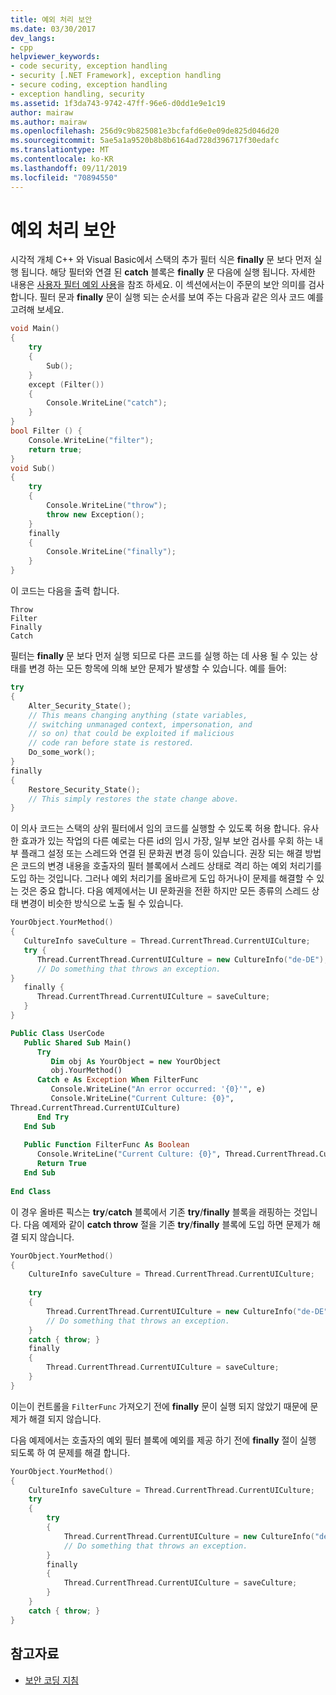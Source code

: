 ```yaml
---
title: 예외 처리 보안
ms.date: 03/30/2017
dev_langs:
- cpp
helpviewer_keywords:
- code security, exception handling
- security [.NET Framework], exception handling
- secure coding, exception handling
- exception handling, security
ms.assetid: 1f3da743-9742-47ff-96e6-d0dd1e9e1c19
author: mairaw
ms.author: mairaw
ms.openlocfilehash: 256d9c9b825081e3bcfafd6e0e09de825d046d20
ms.sourcegitcommit: 5ae5a1a9520b8b8b6164ad728d396717f30edafc
ms.translationtype: MT
ms.contentlocale: ko-KR
ms.lasthandoff: 09/11/2019
ms.locfileid: "70894550"
---
```

# <a name="securing-exception-handling"></a>예외 처리 보안
시각적 개체 C++ 와 Visual Basic에서 스택의 추가 필터 식은 **finally** 문 보다 먼저 실행 됩니다. 해당 필터와 연결 된 **catch** 블록은 **finally** 문 다음에 실행 됩니다. 자세한 내용은 [사용자 필터 예외 사용](../../standard/exceptions/using-user-filtered-exception-handlers.md)을 참조 하세요. 이 섹션에서는이 주문의 보안 의미를 검사 합니다. 필터 문과 **finally** 문이 실행 되는 순서를 보여 주는 다음과 같은 의사 코드 예를 고려해 보세요.  
  
```cpp  
void Main()   
{  
    try   
    {  
        Sub();  
    }   
    except (Filter())   
    {  
        Console.WriteLine("catch");  
    }  
}  
bool Filter () {  
    Console.WriteLine("filter");  
    return true;  
}  
void Sub()   
{  
    try   
    {  
        Console.WriteLine("throw");  
        throw new Exception();  
    }   
    finally   
    {  
        Console.WriteLine("finally");  
    }  
}                        
```  
  
 이 코드는 다음을 출력 합니다.  
  
```output
Throw  
Filter  
Finally  
Catch  
```  
  
 필터는 **finally** 문 보다 먼저 실행 되므로 다른 코드를 실행 하는 데 사용 될 수 있는 상태를 변경 하는 모든 항목에 의해 보안 문제가 발생할 수 있습니다. 예를 들어:  
  
```cpp  
try   
{  
    Alter_Security_State();  
    // This means changing anything (state variables,  
    // switching unmanaged context, impersonation, and   
    // so on) that could be exploited if malicious   
    // code ran before state is restored.  
    Do_some_work();  
}   
finally   
{  
    Restore_Security_State();  
    // This simply restores the state change above.  
}  
```  
  
 이 의사 코드는 스택의 상위 필터에서 임의 코드를 실행할 수 있도록 허용 합니다. 유사한 효과가 있는 작업의 다른 예로는 다른 id의 임시 가장, 일부 보안 검사를 우회 하는 내부 플래그 설정 또는 스레드와 연결 된 문화권 변경 등이 있습니다. 권장 되는 해결 방법은 코드의 변경 내용을 호출자의 필터 블록에서 스레드 상태로 격리 하는 예외 처리기를 도입 하는 것입니다. 그러나 예외 처리기를 올바르게 도입 하거나이 문제를 해결할 수 있는 것은 중요 합니다. 다음 예제에서는 UI 문화권을 전환 하지만 모든 종류의 스레드 상태 변경이 비슷한 방식으로 노출 될 수 있습니다.  
  
```cpp  
YourObject.YourMethod()  
{  
   CultureInfo saveCulture = Thread.CurrentThread.CurrentUICulture;  
   try {  
      Thread.CurrentThread.CurrentUICulture = new CultureInfo("de-DE");  
      // Do something that throws an exception.  
}  
   finally {  
      Thread.CurrentThread.CurrentUICulture = saveCulture;  
   }  
}  
```  
  
```vb  
Public Class UserCode  
   Public Shared Sub Main()  
      Try  
         Dim obj As YourObject = new YourObject  
         obj.YourMethod()  
      Catch e As Exception When FilterFunc  
         Console.WriteLine("An error occurred: '{0}'", e)  
         Console.WriteLine("Current Culture: {0}",   
Thread.CurrentThread.CurrentUICulture)  
      End Try  
   End Sub  
  
   Public Function FilterFunc As Boolean  
      Console.WriteLine("Current Culture: {0}", Thread.CurrentThread.CurrentUICulture)  
      Return True  
   End Sub  
  
End Class  
```  
  
 이 경우 올바른 픽스는 **try**/**catch** 블록에서 기존 **try**/**finally** 블록을 래핑하는 것입니다. 다음 예제와 같이 **catch throw** 절을 기존 **try**/**finally** 블록에 도입 하면 문제가 해결 되지 않습니다.  
  
```cpp  
YourObject.YourMethod()  
{  
    CultureInfo saveCulture = Thread.CurrentThread.CurrentUICulture;  
  
    try   
    {  
        Thread.CurrentThread.CurrentUICulture = new CultureInfo("de-DE");  
        // Do something that throws an exception.  
    }  
    catch { throw; }  
    finally   
    {  
        Thread.CurrentThread.CurrentUICulture = saveCulture;  
    }  
}  
```  
  
 이는이 컨트롤을 `FilterFunc` 가져오기 전에 **finally** 문이 실행 되지 않았기 때문에 문제가 해결 되지 않습니다.  
  
 다음 예제에서는 호출자의 예외 필터 블록에 예외를 제공 하기 전에 **finally** 절이 실행 되도록 하 여 문제를 해결 합니다.  
  
```cpp  
YourObject.YourMethod()  
{  
    CultureInfo saveCulture = Thread.CurrentThread.CurrentUICulture;  
    try    
    {  
        try   
        {  
            Thread.CurrentThread.CurrentUICulture = new CultureInfo("de-DE");  
            // Do something that throws an exception.  
        }  
        finally   
        {  
            Thread.CurrentThread.CurrentUICulture = saveCulture;  
        }  
    }  
    catch { throw; }  
}  
```  
  
## <a name="see-also"></a>참고자료

- [보안 코딩 지침](../../standard/security/secure-coding-guidelines.md)
